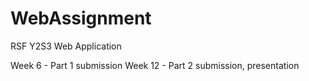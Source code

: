 # WebAssignment
RSF Y2S3 Web Application

Week 6 - Part 1 submission
Week 12 - Part 2 submission, presentation
